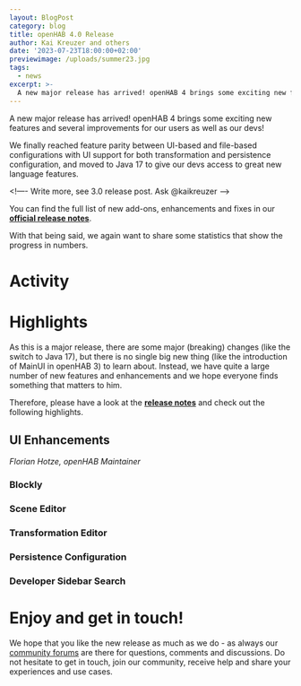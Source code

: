 ```yaml
---
layout: BlogPost
category: blog
title: openHAB 4.0 Release
author: Kai Kreuzer and others
date: '2023-07-23T18:00:00+02:00'
previewimage: /uploads/summer23.jpg
tags:
  - news
excerpt: >-
  A new major release has arrived! openHAB 4 brings some exciting new features and several improvements for our users as well as our devs!
---
```

A new major release has arrived! openHAB 4 brings some exciting new features and several improvements for our users as well as our devs!

We finally reached feature parity between UI-based and file-based configurations with UI support for both transformation and persistence configuration, and moved to Java 17 to give our devs access to great new language features. 

<!—- Write more, see 3.0 release post. Ask @kaikreuzer -->

You can find the full list of new add-ons, enhancements and fixes in our [**official release notes**](https://github.com/openhab/openhab-distro/releases/tag/4.0.0).

With that being said, we again want to share some statistics that show the progress in numbers.

# Activity

<!-- Share some stats about PRs, LOC etc. like in https://www.openhab.org/blog/2022-06-26-openhab-3-3-release.html#activity -->
<!-- Thank major contributors like in https://www.openhab.org/blog/2022-12-19-openhab-3-4-release.html -->

# Highlights

As this is a major release, there are some major (breaking) changes (like the switch to Java 17), but there is no single big new thing (like the introduction of MainUI in openHAB 3) to learn about.
Instead, we have quite a large number of new features and enhancements and we hope everyone finds something that matters to him.

Therefore, please have a look at the [**release notes**](https://github.com/openhab/openhab-distro/releases/tag/4.0.0) and check out the following highlights.

## UI Enhancements

_Florian Hotze, openHAB Maintainer_

### Blockly

<!-- GraalJS, UoM support -->

### Scene Editor

### Transformation Editor

### Persistence Configuration

### Developer Sidebar Search

# Enjoy and get in touch!

We hope that you like the new release as much as we do - as always our [community forums](https://community.openhab.org/) are there for questions, comments and discussions. Do not hesitate to get in touch, join our community, receive help and share your experiences and use cases.
